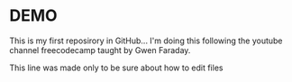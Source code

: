 # DEMO

This is my first reposirory in GitHub... I'm doing this following the youtube channel freecodecamp taught by Gwen Faraday.

This line was made only to be sure about how to edit files
